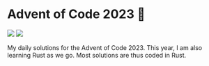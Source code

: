 # Advent of Code 2023 🎄

![](https://img.shields.io/badge/📅_%20day-21-blue?style=for-the-badge)
![](https://img.shields.io/badge/⭐_%20stars-42-yellow?style=for-the-badge)

My daily solutions for the Advent of Code 2023. This year, I am also learning Rust as we go. Most solutions are thus coded in Rust.

